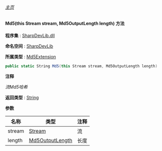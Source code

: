 ###### [主页](./Index.md "主页")

#### Md5(this Stream stream, Md5OutputLength length) 方法

**程序集** : [SharpDevLib.dll](./SharpDevLib.assembly.md "SharpDevLib.dll")

**命名空间** : [SharpDevLib](./SharpDevLib.namespace.md "SharpDevLib")

**所属类型** : [Md5Extension](./SharpDevLib.Md5Extension.md "Md5Extension")

``` csharp
public static String Md5(this Stream stream, Md5OutputLength length)
```

**注释**

*流Md5哈希*



**返回类型** : [String](https://learn.microsoft.com/en-us/dotnet/api/system.string "String")


**参数**

|名称|类型|注释|
|---|---|---|
|stream|[Stream](https://learn.microsoft.com/en-us/dotnet/api/system.io.stream "Stream")|流|
|length|[Md5OutputLength](./SharpDevLib.Md5OutputLength.md "Md5OutputLength")|长度|


